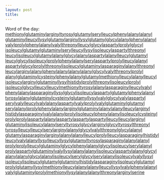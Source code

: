 ```yaml
---
layout: post
title: 
---
```


Word of the day: <a href=
"http://www.quinion.com/words/qa/qa-imm1.htm">methionylglutaminylarginyltyrosylglutamylserylleucylphenylalanylalanyl glutaminylleucyllysylglutamylarginyllysylglutamylglycylalanylphenylalanyl valylprolylphenylalanylvalylthreonylleucylglycylaspartylprolylglycyl isoleucylglutamylglutaminylserylleucyllysylisoleucylaspartylthreonyl leucylisoleucylglutamylalanylglycylalanylaspartylalanylleucylglutamyl leucylglycylisoleucylprolylphenylalanylserylaspartylprolylleucylalanyl aspartylglycylprolylthreonylisoleucylglutaminylasparaginylalanylthreonyl leucylarginylalanylphenylalanylalanylalanylglycylvalylthreonylprolyl alanylglutaminylcysteinylphenylalanylglutamylmethionylleucylalanylleucyl isoleucylarginylglutaminyllysylhistidylprolylthreonylisoleucylprolyl isoleucylglycylleucylleucylmethionyltyrosylalanylasparaginylleucylvalyl phenylalanylasparaginyllysylglycylisoleucylaspartylglutamylphenylalanyl tyrosylalanylglutaminylcysteinylglutamyllysylvalylglycylvalylaspartyl serylvalylleucylvalylalanylaspartylvalylprolylvalylglutaminylglutamyl serylalanylprolylphenylalanylarginylglutaminylalanylalanylleucylarginyl histidylasparaginylvalylalanylprolylisoleucylphenylalanylisoleucylcysteinyl prolylprolylaspartylalanylaspartylaspartylaspartylleucylleucylarginyl glutaminylisoleucylalanylseryltyrosylglycylarginylglycyltyrosylthreonyl tyrosylleucylleucylserylarginylalanylglycylvalylthreonylglycylalanyl glutamylasparaginylarginylalanylalanylleucylprolylleucylasparaginylhistidyl leucylvalylalanyllysylleucyllysylglutamyltyrosylasparaginylalanylalanyl prolylprolylleucylglutaminylglycylphenylalanylglycylisoleucylserylalanyl prolylaspartylglutaminylvalyllysylalanylalanylisoleucylaspartylalanylglycyl alanylalanylglycylalanylisoleucylserylglycylserylalanylisoleucylvalyllysyl isoleucylisoleucylglutamylglutaminylhistidylasparaginylisoleucylglutamyl prolylglutamyllysylmethionylleucylalanylalanylleucyllysylvalylphenylalanyl valylglutaminylprolylmethionyllysylalanylalanylthreonylarginylserine</a>
